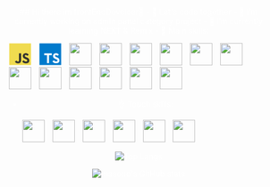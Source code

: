 <div style="background-image: url('./4401280.jpg'); background-size: cover; padding: 20px; border-radius: 10px; color: white; text-align: center;">
## Hi there im frontEndDeveloer👋
- 🚀 Let's code together
- 🔭 I’m currently working on admin panel category project
- 🌱 I’m currently learning NEXT & Remix
- 💪 Main skills:
<p align="left">

  <img src="https://raw.githubusercontent.com/devicons/devicon/master/icons/javascript/javascript-original.svg" alt="javascript" width="40" height="40" style="margin-right:10px;"/> 
  <img src="https://raw.githubusercontent.com/devicons/devicon/master/icons/typescript/typescript-original.svg" alt="typescript" width="40" height="40" style="margin-right:10px;"/>

  <img src="https://cdn.jsdelivr.net/gh/devicons/devicon@latest/icons/react/react-original.svg" width="40" height="40" style="margin-right:10px;"/>
  <img src="https://cdn.jsdelivr.net/gh/devicons/devicon@latest/icons/reactrouter/reactrouter-original.svg" width="40" height="40" style="margin-right:10px;"/>
  <img src="https://cdn.jsdelivr.net/gh/devicons/devicon@latest/icons/redux/redux-original.svg" width="40" height="40" style="margin-right:10px;"  />    
  <img src="https://cdn.jsdelivr.net/gh/devicons/devicon@latest/icons/axios/axios-plain.svg" width="40" height="40" style="margin-right:10px;" />        
  <img src="https://cdn.jsdelivr.net/gh/devicons/devicon@latest/icons/tailwindcss/tailwindcss-original.svg" width="40" height="40" style="margin-right:10px;" />
  <img src="https://cdn.jsdelivr.net/gh/devicons/devicon@latest/icons/sass/sass-original.svg"  width="40" height="40" style="margin-right:10px;" />
  <img src="https://cdn.jsdelivr.net/gh/devicons/devicon@latest/icons/bootstrap/bootstrap-original.svg"  width="40" height="40" style="margin-right:10px;" />   
  <img src="https://cdn.jsdelivr.net/gh/devicons/devicon@latest/icons/jquery/jquery-original.svg" width="40" height="40" style="margin-right:10px;" /> 



  <img src="https://cdn.jsdelivr.net/gh/devicons/devicon@latest/icons/postman/postman-original.svg" width="40" height="40" style="margin-right:10px;" />    

  <img src="https://cdn.jsdelivr.net/gh/devicons/devicon@latest/icons/photoshop/photoshop-original.svg" width="40" height="40" style="margin-right:10px;"/>
  <img src="https://cdn.jsdelivr.net/gh/devicons/devicon@latest/icons/illustrator/illustrator-plain.svg" width="40" height="40" style="margin-right:10px;"/>
  <img src="https://cdn.jsdelivr.net/gh/devicons/devicon@latest/icons/linux/linux-original.svg" width="40" height="40" style="margin-right:10px;"/>
          
          
                    
</p>





- 👌 Touch skills:

  
  <p align="left">
  <img src="https://cdn.jsdelivr.net/gh/devicons/devicon@latest/icons/php/php-original.svg" width="40" height="40" style="margin-right:10px;" />   
  <img src="https://cdn.jsdelivr.net/gh/devicons/devicon@latest/icons/laravel/laravel-original.svg" width="40" height="40" style="margin-right:10px;" />
  <img src="https://cdn.jsdelivr.net/gh/devicons/devicon@latest/icons/symfony/symfony-original.svg" width="40" height="40" style="margin-right:10px;" />     
  <img src="https://cdn.jsdelivr.net/gh/devicons/devicon@latest/icons/composer/composer-original.svg" width="40" height="40" style="margin-right:10px;" />
  <img src="https://cdn.jsdelivr.net/gh/devicons/devicon@latest/icons/azuresqldatabase/azuresqldatabase-original.svg" width="40" height="40" style="margin-right:10px;" />
  <img src="https://cdn.jsdelivr.net/gh/devicons/devicon@latest/icons/mysql/mysql-original-wordmark.svg" width="40" height="40" style="margin-right:10px;" />   
  </p>

<p align="center">
  
![Top Langs](https://github-readme-stats.vercel.app/api/top-langs/?username=masoudjaliliaziz&layout=compact)
</p>
<p align="center">
  
![masoud's GitHub stats](https://github-readme-stats.vercel.app/api?username=masoudjaliliaziz&show_icons=true)
</p>
</div>

          


<!--
**Lourny/Lourny** is a ✨ _special_ ✨ repository because its `README.md` (this file) appears on your GitHub profile.

Here are some ideas to get you started:

- 🔭 I’m currently working on ...
- 🌱 I’m currently learning ...
- 👯 I’m looking to collaborate on ...
- 🤔 I’m looking for help with ...
- 💬 Ask me about ...
- 📫 How to reach me: ...
- 😄 Pronouns: ...
- ⚡ Fun fact: ...
-->
